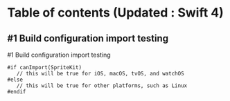 # Table of contents (Updated : Swift 4)


## #1 Build configuration import testing


#1 Build configuration import testing


```
#if canImport(SpriteKit)
   // this will be true for iOS, macOS, tvOS, and watchOS
#else
   // this will be true for other platforms, such as Linux
#endif
```
